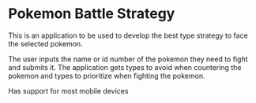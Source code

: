 # Pokemon Battle Strategy

This is an application to be used to develop the best type strategy to face the selected pokemon.

The user inputs the name or id number of the pokemon they need to fight and submits it. The application gets types to avoid when countering the pokemon and types to prioritize when fighting the pokemon.

Has support for most mobile devices